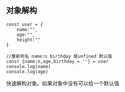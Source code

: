 ## 对象解构

    const user = {
        name:"",
        age:"",
        height:""
    }
    
    //重新命名 name:n birthday 是unfined 默认值
    const {name:n,age,birthday = ''} = user
    console.log(name)
    console.log(age)
    
快速解构对象。如果对象中没有可以给一个默认值


